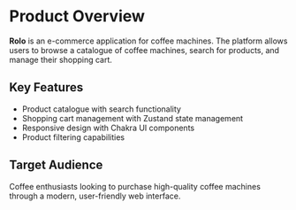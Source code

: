 # Product Overview

**Rolo** is an e-commerce application for coffee machines. The platform allows users to browse a catalogue of coffee machines, search for products, and manage their shopping cart.

## Key Features
- Product catalogue with search functionality
- Shopping cart management with Zustand state management
- Responsive design with Chakra UI components
- Product filtering capabilities

## Target Audience
Coffee enthusiasts looking to purchase high-quality coffee machines through a modern, user-friendly web interface.